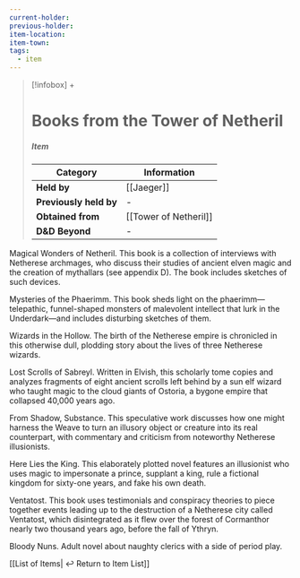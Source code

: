 ```yaml
---
current-holder: 
previous-holder: 
item-location: 
item-town: 
tags:
  - item
---
```


> [!infobox] +
> # Books from the Tower of Netheril
> ##### Item
> | Category | Information |
> | ---- | ---- |
> | **Held by** | [[Jaeger]] |
> | **Previously held by** | - |
> | **Obtained from** | [[Tower of Netheril]] |
> | **D&D Beyond** | - |

Magical Wonders of Netheril. This book is a collection of interviews with Netherese archmages, who discuss their studies of ancient elven magic and the creation of mythallars (see appendix D). The book includes sketches of such devices. 

Mysteries of the Phaerimm. This book sheds light on the phaerimm—telepathic, funnel-shaped monsters of malevolent intellect that lurk in the Underdark—and includes disturbing sketches of them. 

Wizards in the Hollow. The birth of the Netherese empire is chronicled in this otherwise dull, plodding story about the lives of three Netherese wizards.

Lost Scrolls of Sabreyl. Written in Elvish, this scholarly tome copies and analyzes fragments of eight ancient scrolls left behind by a sun elf wizard who taught magic to the cloud giants of Ostoria, a bygone empire that collapsed 40,000 years ago.

From Shadow, Substance. This speculative work discusses how one might harness the Weave to turn an illusory object or creature into its real counterpart, with commentary and criticism from noteworthy Netherese illusionists. 

Here Lies the King. This elaborately plotted novel features an illusionist who uses magic to impersonate a prince, supplant a king, rule a fictional kingdom for sixty-one years, and fake his own death. 

Ventatost. This book uses testimonials and conspiracy theories to piece together events leading up to the destruction of a Netherese city called Ventatost, which disintegrated as it flew over the forest of Cormanthor nearly two thousand years ago, before the fall of Ythryn.

Bloody Nuns. Adult novel about naughty clerics with a side of period play.

[[List of Items| ↩️ Return to Item List]]